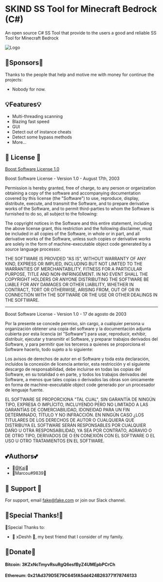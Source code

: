 
# SKIND SS Tool for Minecraft Bedrock (C#)

An open source C# SS Tool that provide to the users a good and reliable SS Tool for Minecraft Bedrock


![Logo](https://cdn.discordapp.com/attachments/882975830773469184/1007635394193535026/skind.png)


## 🤟Sponsors🤟
Thanks to the people that help and motive me with money for continue the projects:
- Nobody for now.
## 💡Features💡

- Multi-threading scanning
- Blazing fast speed
- GUI
- Detect out of instance cheats
- Detect some bypass methods
- More...


## 📜 License 📜
[Boost Software License 1.0](https://choosealicense.com/licenses/bsl-1.0/)

Boost Software License - Version 1.0 - August 17th, 2003

Permission is hereby granted, free of charge, to any person or organization
obtaining a copy of the software and accompanying documentation covered by
this license (the "Software") to use, reproduce, display, distribute,
execute, and transmit the Software, and to prepare derivative works of the
Software, and to permit third-parties to whom the Software is furnished to
do so, all subject to the following:

The copyright notices in the Software and this entire statement, including
the above license grant, this restriction and the following disclaimer,
must be included in all copies of the Software, in whole or in part, and
all derivative works of the Software, unless such copies or derivative
works are solely in the form of machine-executable object code generated by
a source language processor.

THE SOFTWARE IS PROVIDED "AS IS", WITHOUT WARRANTY OF ANY KIND, EXPRESS OR
IMPLIED, INCLUDING BUT NOT LIMITED TO THE WARRANTIES OF MERCHANTABILITY,
FITNESS FOR A PARTICULAR PURPOSE, TITLE AND NON-INFRINGEMENT. IN NO EVENT
SHALL THE COPYRIGHT HOLDERS OR ANYONE DISTRIBUTING THE SOFTWARE BE LIABLE
FOR ANY DAMAGES OR OTHER LIABILITY, WHETHER IN CONTRACT, TORT OR OTHERWISE,
ARISING FROM, OUT OF OR IN CONNECTION WITH THE SOFTWARE OR THE USE OR OTHER
DEALINGS IN THE SOFTWARE.

---

Boost Software License - Version 1.0 - 17 de agosto de 2003

Por la presente se concede permiso, sin cargo, a cualquier persona u organización
obtener una copia del software y la documentación adjunta cubierta por
esta licencia (el "Software") para usar, reproducir, exhibir, distribuir,
ejecutar y transmitir el Software, y preparar trabajos derivados del
Software, y para permitir que los terceros a quienes se proporciona el Software
hacerlo, todo sujeto a lo siguiente:

Los avisos de derechos de autor en el Software y toda esta declaración, incluidos
la concesión de licencia anterior, esta restricción y el siguiente descargo de responsabilidad,
debe incluirse en todas las copias del Software, en su totalidad o en parte, y
todos los trabajos derivados del Software, a menos que tales copias o derivados
las obras son únicamente en forma de machine-executable object code generado por
un procesador de lenguaje fuente.

EL SOFTWARE SE PROPORCIONA "TAL CUAL", SIN GARANTÍA DE NINGÚN TIPO, EXPRESA O
IMPLÍCITO, INCLUYENDO PERO NO LIMITADO A LAS GARANTÍAS DE COMERCIABILIDAD,
IDONEIDAD PARA UN FIN DETERMINADO, TÍTULO Y NO INFRACCIÓN. EN NINGÚN CASO
¿LOS TITULARES DE LOS DERECHOS DE AUTOR O CUALQUIERA QUE DISTRIBUYA EL SOFTWARE SERÁN RESPONSABLES
POR CUALQUIER DAÑO U OTRA RESPONSABILIDAD, YA SEA POR CONTRATO, AGRAVIO O DE OTRO TIPO,
DERIVADOS DE O EN CONEXIÓN CON EL SOFTWARE O EL USO U OTRO
TRATAMIENTOS EN EL SOFTWARE.

## 💕Authors💕

- 🌟[@Kai](https://github.com/xKaih)🌟
- 🌟Marcou#9839🌟


## 🙌 Support 🙌

For support, email fake@fake.com or join our Slack channel.


## 🙏Special Thanks!🙏

🙏Special Thanks to:
- 🤍 xDeshh 🤍, my best friend that I consider of my family.
## 💸Donate💸
#### **Bitcoin:** 3KZxNcTmyvRsuRgQ6esfByZ4UMEpbPCrCh
#### **Ethereum:** 0x21Ad379D5E79C645fA5dd424B263771f78746133
